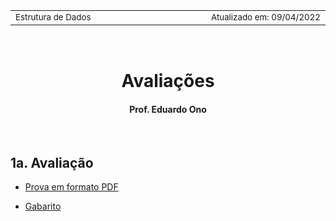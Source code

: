 <table>
<tr>
<td align="left" width="8000">
    <small>Estrutura de Dados</small>
</td>
<td align="right">
    <small>Atualizado&nbsp;em:&nbsp;09/04/2022</small>
</td>
</tr>
</table>

<br>

<h1 align="center">
    Avaliações
</h1>
<h4 align="center">
Prof. Eduardo Ono
</h4>

<br>

## 1a. Avaliação

* [Prova em formato PDF](./2022_1-GTADS3AN_Prova-1.pdf)

* [Gabarito](./2021_1-GTADS3AN_Prova-1_Gabarito.md)

<br>
